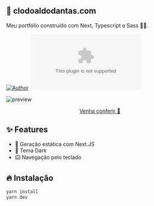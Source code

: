 ## 🦄 clodoaldodantas.com
Meu portfólio construído com Next, Typescript e Sass 🧑‍🚀.

[![Author](https://img.shields.io/badge/author-ClodoaldoDantas-131415?style=flat-square)](https://github.com/ClodoaldoDantas)
[![Languages](https://img.shields.io/github/languages/count/ClodoaldoDantas/clodoaldodantas.com?color=131415&style=flat-square)](#)

![preview](https://user-images.githubusercontent.com/32376905/192069869-f937a558-98ca-4f39-83a2-b58411b8fc6c.png)

<p align="center">
   <a href="https://www.clodoaldodantas.com.br/">Venha conferir 🎉</a>
</p>

## ✨ Features

- 📂 Geração estática com Next.JS
- 💅 Tema Dark
- ⌨️ Navegação pelo teclado

## 🔥 Instalação

```bash
yarn install
yarn dev
```
